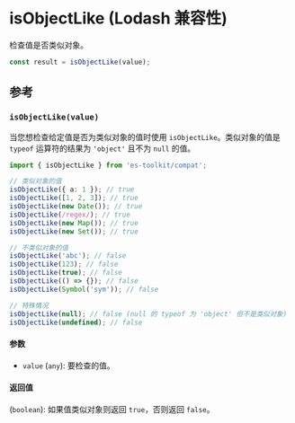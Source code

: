 # isObjectLike (Lodash 兼容性)

检查值是否类似对象。

```typescript
const result = isObjectLike(value);
```

## 参考

### `isObjectLike(value)`

当您想检查给定值是否为类似对象的值时使用 `isObjectLike`。类似对象的值是 `typeof` 运算符的结果为 `'object'` 且不为 `null` 的值。

```typescript
import { isObjectLike } from 'es-toolkit/compat';

// 类似对象的值
isObjectLike({ a: 1 }); // true
isObjectLike([1, 2, 3]); // true
isObjectLike(new Date()); // true
isObjectLike(/regex/); // true
isObjectLike(new Map()); // true
isObjectLike(new Set()); // true

// 不类似对象的值
isObjectLike('abc'); // false
isObjectLike(123); // false
isObjectLike(true); // false
isObjectLike(() => {}); // false
isObjectLike(Symbol('sym')); // false

// 特殊情况
isObjectLike(null); // false (null 的 typeof 为 'object' 但不是类似对象)
isObjectLike(undefined); // false
```

#### 参数

- `value` (`any`): 要检查的值。

#### 返回值

(`boolean`): 如果值类似对象则返回 `true`，否则返回 `false`。

